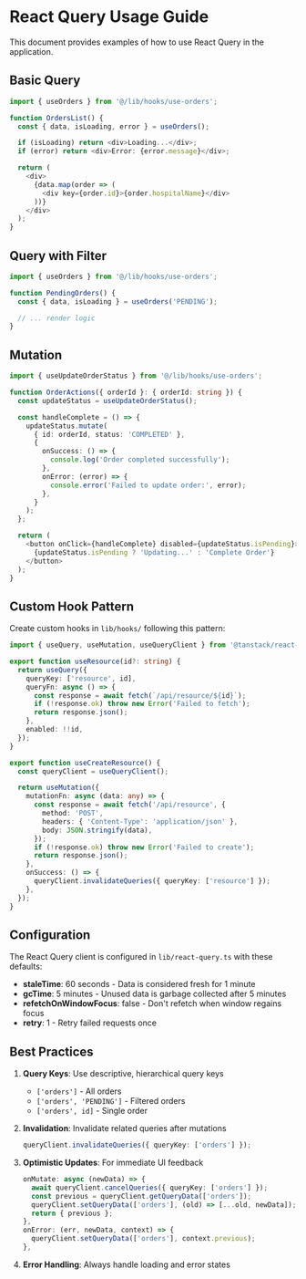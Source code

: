 # React Query Usage Guide

This document provides examples of how to use React Query in the application.

## Basic Query

```typescript
import { useOrders } from '@/lib/hooks/use-orders';

function OrdersList() {
  const { data, isLoading, error } = useOrders();

  if (isLoading) return <div>Loading...</div>;
  if (error) return <div>Error: {error.message}</div>;

  return (
    <div>
      {data.map(order => (
        <div key={order.id}>{order.hospitalName}</div>
      ))}
    </div>
  );
}
```

## Query with Filter

```typescript
import { useOrders } from '@/lib/hooks/use-orders';

function PendingOrders() {
  const { data, isLoading } = useOrders('PENDING');

  // ... render logic
}
```

## Mutation

```typescript
import { useUpdateOrderStatus } from '@/lib/hooks/use-orders';

function OrderActions({ orderId }: { orderId: string }) {
  const updateStatus = useUpdateOrderStatus();

  const handleComplete = () => {
    updateStatus.mutate(
      { id: orderId, status: 'COMPLETED' },
      {
        onSuccess: () => {
          console.log('Order completed successfully');
        },
        onError: (error) => {
          console.error('Failed to update order:', error);
        },
      }
    );
  };

  return (
    <button onClick={handleComplete} disabled={updateStatus.isPending}>
      {updateStatus.isPending ? 'Updating...' : 'Complete Order'}
    </button>
  );
}
```

## Custom Hook Pattern

Create custom hooks in `lib/hooks/` following this pattern:

```typescript
import { useQuery, useMutation, useQueryClient } from '@tanstack/react-query';

export function useResource(id?: string) {
  return useQuery({
    queryKey: ['resource', id],
    queryFn: async () => {
      const response = await fetch(`/api/resource/${id}`);
      if (!response.ok) throw new Error('Failed to fetch');
      return response.json();
    },
    enabled: !!id,
  });
}

export function useCreateResource() {
  const queryClient = useQueryClient();

  return useMutation({
    mutationFn: async (data: any) => {
      const response = await fetch('/api/resource', {
        method: 'POST',
        headers: { 'Content-Type': 'application/json' },
        body: JSON.stringify(data),
      });
      if (!response.ok) throw new Error('Failed to create');
      return response.json();
    },
    onSuccess: () => {
      queryClient.invalidateQueries({ queryKey: ['resource'] });
    },
  });
}
```

## Configuration

The React Query client is configured in `lib/react-query.ts` with these defaults:

- **staleTime**: 60 seconds - Data is considered fresh for 1 minute
- **gcTime**: 5 minutes - Unused data is garbage collected after 5 minutes
- **refetchOnWindowFocus**: false - Don't refetch when window regains focus
- **retry**: 1 - Retry failed requests once

## Best Practices

1. **Query Keys**: Use descriptive, hierarchical query keys
   - `['orders']` - All orders
   - `['orders', 'PENDING']` - Filtered orders
   - `['orders', id]` - Single order

2. **Invalidation**: Invalidate related queries after mutations

   ```typescript
   queryClient.invalidateQueries({ queryKey: ['orders'] });
   ```

3. **Optimistic Updates**: For immediate UI feedback

   ```typescript
   onMutate: async (newData) => {
     await queryClient.cancelQueries({ queryKey: ['orders'] });
     const previous = queryClient.getQueryData(['orders']);
     queryClient.setQueryData(['orders'], (old) => [...old, newData]);
     return { previous };
   },
   onError: (err, newData, context) => {
     queryClient.setQueryData(['orders'], context.previous);
   },
   ```

4. **Error Handling**: Always handle loading and error states

